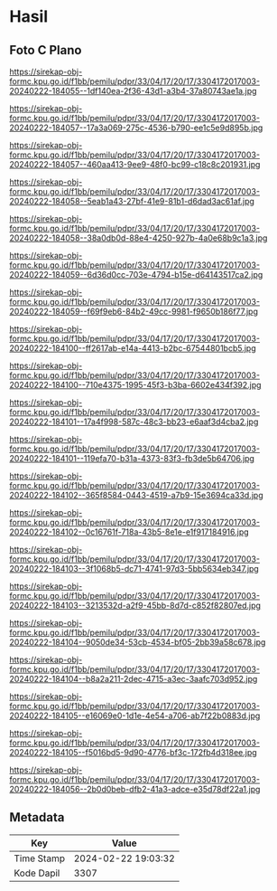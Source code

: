 # Hasil

## Foto C Plano

https://sirekap-obj-formc.kpu.go.id/f1bb/pemilu/pdpr/33/04/17/20/17/3304172017003-20240222-184055--1df140ea-2f36-43d1-a3b4-37a80743ae1a.jpg

https://sirekap-obj-formc.kpu.go.id/f1bb/pemilu/pdpr/33/04/17/20/17/3304172017003-20240222-184057--17a3a069-275c-4536-b790-ee1c5e9d895b.jpg

https://sirekap-obj-formc.kpu.go.id/f1bb/pemilu/pdpr/33/04/17/20/17/3304172017003-20240222-184057--460aa413-9ee9-48f0-bc99-c18c8c201931.jpg

https://sirekap-obj-formc.kpu.go.id/f1bb/pemilu/pdpr/33/04/17/20/17/3304172017003-20240222-184058--5eab1a43-27bf-41e9-81b1-d6dad3ac61af.jpg

https://sirekap-obj-formc.kpu.go.id/f1bb/pemilu/pdpr/33/04/17/20/17/3304172017003-20240222-184058--38a0db0d-88e4-4250-927b-4a0e68b9c1a3.jpg

https://sirekap-obj-formc.kpu.go.id/f1bb/pemilu/pdpr/33/04/17/20/17/3304172017003-20240222-184059--6d36d0cc-703e-4794-b15e-d64143517ca2.jpg

https://sirekap-obj-formc.kpu.go.id/f1bb/pemilu/pdpr/33/04/17/20/17/3304172017003-20240222-184059--f69f9eb6-84b2-49cc-9981-f9650b186f77.jpg

https://sirekap-obj-formc.kpu.go.id/f1bb/pemilu/pdpr/33/04/17/20/17/3304172017003-20240222-184100--ff2617ab-e14a-4413-b2bc-67544801bcb5.jpg

https://sirekap-obj-formc.kpu.go.id/f1bb/pemilu/pdpr/33/04/17/20/17/3304172017003-20240222-184100--710e4375-1995-45f3-b3ba-6602e434f392.jpg

https://sirekap-obj-formc.kpu.go.id/f1bb/pemilu/pdpr/33/04/17/20/17/3304172017003-20240222-184101--17a4f998-587c-48c3-bb23-e6aaf3d4cba2.jpg

https://sirekap-obj-formc.kpu.go.id/f1bb/pemilu/pdpr/33/04/17/20/17/3304172017003-20240222-184101--119efa70-b31a-4373-83f3-fb3de5b64706.jpg

https://sirekap-obj-formc.kpu.go.id/f1bb/pemilu/pdpr/33/04/17/20/17/3304172017003-20240222-184102--365f8584-0443-4519-a7b9-15e3694ca33d.jpg

https://sirekap-obj-formc.kpu.go.id/f1bb/pemilu/pdpr/33/04/17/20/17/3304172017003-20240222-184102--0c16761f-718a-43b5-8e1e-e1f917184916.jpg

https://sirekap-obj-formc.kpu.go.id/f1bb/pemilu/pdpr/33/04/17/20/17/3304172017003-20240222-184103--3f1068b5-dc71-4741-97d3-5bb5634eb347.jpg

https://sirekap-obj-formc.kpu.go.id/f1bb/pemilu/pdpr/33/04/17/20/17/3304172017003-20240222-184103--3213532d-a2f9-45bb-8d7d-c852f82807ed.jpg

https://sirekap-obj-formc.kpu.go.id/f1bb/pemilu/pdpr/33/04/17/20/17/3304172017003-20240222-184104--9050de34-53cb-4534-bf05-2bb39a58c678.jpg

https://sirekap-obj-formc.kpu.go.id/f1bb/pemilu/pdpr/33/04/17/20/17/3304172017003-20240222-184104--b8a2a211-2dec-4715-a3ec-3aafc703d952.jpg

https://sirekap-obj-formc.kpu.go.id/f1bb/pemilu/pdpr/33/04/17/20/17/3304172017003-20240222-184105--e16069e0-1d1e-4e54-a706-ab7f22b0883d.jpg

https://sirekap-obj-formc.kpu.go.id/f1bb/pemilu/pdpr/33/04/17/20/17/3304172017003-20240222-184105--f5016bd5-9d90-4776-bf3c-172fb4d318ee.jpg

https://sirekap-obj-formc.kpu.go.id/f1bb/pemilu/pdpr/33/04/17/20/17/3304172017003-20240222-184056--2b0d0beb-dfb2-41a3-adce-e35d78df22a1.jpg


## Metadata

| Key        | Value               |
| ---------- | ------------------- |
| Time Stamp | 2024-02-22 19:03:32 |
| Kode Dapil | 3307                |



